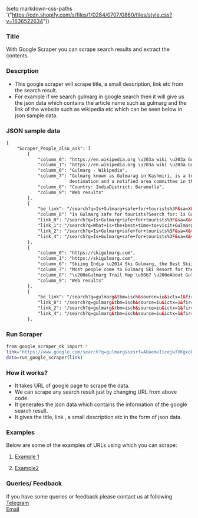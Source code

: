 (setq markdown-css-paths '("https://cdn.shopify.com/s/files/1/0284/0707/0860/files/style.css?v=1636522634"))
### Title

With Google Scraper you can scrape search results and extract the contents.

### Descrption

* This google scraper will scrape title, a small description, link etc from the search result.
* For example if we search gulmarg in google search then it will give us the json data which contains the article name such as gulmarg and the link of the website such as wikipedia etc which can be seen below in json sample data.

### JSON sample data
```html wrap
{
    "Scraper_People_also_ask": [
        {
            "column_0": "https://en.wikipedia.org \u203a wiki \u203a Gulmarg",
            "column_1": "https://en.wikipedia.org \u203a wiki \u203a Gulmarg",
            "column_6": "Gulmarg - Wikipedia",
            "column_7": "Gulmarg known as Gulmarag in Kashmiri, is a town, a hill station, a popular skiing 
						destination and a notified area committee in the Baramulla district of\u00a0...",
            "column_8": "Country: IndiaDistrict: Baramulla",
            "column_9": "Web results"
        },
        {
            "be_link": "/search?q=Is+Gulmarg+safe+for+tourists%3F&sa=X&ved=2ahUKEwiikamrkYj0AhX4q3IEHWDSCKAQzmd6BAgpEAU",
            "column_8": "Is Gulmarg safe for tourists?Search for: Is Gulmarg safe for tourists?",
            "link_0": "/search?q=Is+Gulmarg+safe+for+tourists%3F&sa=X&ved=2ahUKEwiikamrkYj0AhX4q3IEHWDSCKAQzmd6BAgpEAU",
            "link_1": "/search?q=What+is+the+best+time+to+visit+Gulmarg%3F&sa=X&ved=2ahUKEwiikamrkYj0AhX4q3IEHWDSCKAQzmd6BAgZEAU",
            "link_2": "/search?q=Is+Gulmarg+safe+for+tourists%3F&sa=X&ved=2ahUKEwiikamrkYj0AhX4q3IEHWDSCKAQzmd6BAgpEAU",
            "link_4": "/search?q=Is+Gulmarg+safe+for+tourists%3F&sa=X&ved=2ahUKEwiikamrkYj0AhX4q3IEHWDSCKAQzmd6BAgpEAU"
        },
        {
            "column_0": "https://skigulmarg.com",
            "column_1": "https://skigulmarg.com",
            "column_6": "Skiing India \u2014 Ski Gulmarg, the Best Skiing in India ...",
            "column_7": "Most people come to Gulmarg Ski Resort for the incredible terrain access from the Gulmarg Gondola. It is important to understand that outside the resort\u00a0...",
            "column_8": "\u200eGulmarg Trail Map \u00b7 \u200eAbout Gulmarg \u00b7 \u200eGulmarg Weather \u00b7 \u200eGulmarg in Summer",
            "column_9": "Web results"
        },
        {
            "be_link": "/search?q=gulmarg&tbm=isch&source=iu&ictx=1&fir=zqEz3gJ7p8dZwM%252Cvj6zfiOc_gvR1M%252C_%253BUo87NmXul6Ka9M%252CydjH7Y-Ndmv20M%252C_%253B_ysWTmXGBPSJVM%252Cger8IWrnyAHeLM%252C_%253BLCr_wbxPyfenUM%252CXHlwtSCSfbpw5M%252C_%253BcAPBLInxWlVjiM%252CGIFJkwIC2DSKJM%252C_%253Bquv7pOtIHZ-mmM%252Cx-mml25N3onQuM%252C_%253Br2Luss7397R5kM%252CGy0ekCg1lPK4eM%252C_%253BeeLInKD7Sl1a2M%252Cv3Gon5ykQSzLZM%252C_%253BYbBjG3yl8juNNM%252CuMfgSwGZlKXMsM%252C_%253B48SQ7eHTRLvXQM%252CxGvIrp79BwyUNM%252C_&vet=1&usg=AI4_-kQvto3e6I_SZTpIEyX7nc7rhRXIIQ&sa=X&ved=2ahUKEwiikamrkYj0AhX4q3IEHWDSCKAQ9QF6BAgOEAE#imgrc=zqEz3gJ7p8dZwM",
            "link_0": "/search?q=gulmarg&tbm=isch&source=iu&ictx=1&fir=zqEz3gJ7p8dZwM%252Cvj6zfiOc_gvR1M%252C_%253BUo87NmXul6Ka9M%252CydjH7Y-Ndmv20M%252C_%253B_ysWTmXGBPSJVM%252Cger8IWrnyAHeLM%252C_%253BLCr_wbxPyfenUM%252CXHlwtSCSfbpw5M%252C_%253BcAPBLInxWlVjiM%252CGIFJkwIC2DSKJM%252C_%253Bquv7pOtIHZ-mmM%252Cx-mml25N3onQuM%252C_%253Br2Luss7397R5kM%252CGy0ekCg1lPK4eM%252C_%253BeeLInKD7Sl1a2M%252Cv3Gon5ykQSzLZM%252C_%253BYbBjG3yl8juNNM%252CuMfgSwGZlKXMsM%252C_%253B48SQ7eHTRLvXQM%252CxGvIrp79BwyUNM%252C_&vet=1&usg=AI4_-kQvto3e6I_SZTpIEyX7nc7rhRXIIQ&sa=X&ved=2ahUKEwiikamrkYj0AhX4q3IEHWDSCKAQ9QF6BAgOEAE#imgrc=zqEz3gJ7p8dZwM",
            "link_2": "/search?q=gulmarg&tbm=isch&source=iu&ictx=1&fir=zqEz3gJ7p8dZwM%252Cvj6zfiOc_gvR1M%252C_%253BUo87NmXul6Ka9M%252CydjH7Y-Ndmv20M%252C_%253B_ysWTmXGBPSJVM%252Cger8IWrnyAHeLM%252C_%253BLCr_wbxPyfenUM%252CXHlwtSCSfbpw5M%252C_%253BcAPBLInxWlVjiM%252CGIFJkwIC2DSKJM%252C_%253Bquv7pOtIHZ-mmM%252Cx-mml25N3onQuM%252C_%253Br2Luss7397R5kM%252CGy0ekCg1lPK4eM%252C_%253BeeLInKD7Sl1a2M%252Cv3Gon5ykQSzLZM%252C_%253BYbBjG3yl8juNNM%252CuMfgSwGZlKXMsM%252C_%253B48SQ7eHTRLvXQM%252CxGvIrp79BwyUNM%252C_&vet=1&usg=AI4_-kQvto3e6I_SZTpIEyX7nc7rhRXIIQ&sa=X&ved=2ahUKEwiikamrkYj0AhX4q3IEHWDSCKAQ9QF6BAgOEAE#imgrc=zqEz3gJ7p8dZwM",
            "link_4": "/search?q=gulmarg&tbm=isch&source=iu&ictx=1&fir=zqEz3gJ7p8dZwM%252Cvj6zfiOc_gvR1M%252C_%253BUo87NmXul6Ka9M%252CydjH7Y-Ndmv20M%252C_%253B_ysWTmXGBPSJVM%252Cger8IWrnyAHeLM%252C_%253BLCr_wbxPyfenUM%252CXHlwtSCSfbpw5M%252C_%253BcAPBLInxWlVjiM%252CGIFJkwIC2DSKJM%252C_%253Bquv7pOtIHZ-mmM%252Cx-mml25N3onQuM%252C_%253Br2Luss7397R5kM%252CGy0ekCg1lPK4eM%252C_%253BeeLInKD7Sl1a2M%252Cv3Gon5ykQSzLZM%252C_%253BYbBjG3yl8juNNM%252CuMfgSwGZlKXMsM%252C_%253B48SQ7eHTRLvXQM%252CxGvIrp79BwyUNM%252C_&vet=1&usg=AI4_-kQvto3e6I_SZTpIEyX7nc7rhRXIIQ&sa=X&ved=2ahUKEwiikamrkYj0AhX4q3IEHWDSCKAQ9QF6BAgOEAE#imgrc=zqEz3gJ7p8dZwM"
        },
```



### Run Scraper
```sh
from google_scraper_dk import *
link="https://www.google.com/search?q=gulmarg&sxsrf=AOaemvIicejw7VKgxoU621evbbfFgltrHg%3A1633101464052&source=hp&ei=lyZXYdHqPNGTr7wPjMOF4Ag&iflsig=ALs-wAMAAAAAYVc0qCoMYl7y9-lMnkZgA5PnNEovKB-e&gs_ssp=eJzj4tTP1TcwNaksNjBg9GJPL83JTSxKBwA5ugYF&oq=gulmarg&gs_lcp=Cgdnd3Mtd2l6EAEYADILCC4QgAQQsQMQkwIyCAgAEIAEELEDMgUIABCRAjIOCC4QgAQQsQMQxwEQrwEyCAgAEIAEELEDMgsIABCABBCxAxCDATIICAAQgAQQsQMyCwgAEIAEELEDEMkDMgUIABCABDIFCAAQgAQ6BwgjEOoCECc6DQguEMcBEK8BEOoCECc6BAgjECc6CwgAELEDEIMBEJECOhEILhCABBCxAxCDARDHARDRAzoFCC4QgAQ6CAguELEDEIMBOggILhCABBCxAzoICAAQsQMQgwE6CwguEIAEEMcBEK8BUIItWP84YPpKaAFwAHgAgAHUA4gBnQuSAQcyLTMuMS4xmAEAoAEBsAEK&sclient=gws-wiz"
data=run_google_scraper(link)
```

### How it works?
* It takes URL of google page to scrape the data.
* We can scrape any search result just by changing URL from above code.
* It generates the json data which contains the information of the google search result.
* It gives the title, link , a small description etc in the form of json data.


### Examples
Below are some of the examples of URLs using which you can scrape:

1. [Example 1](https://www.google.com/search?q=gulmarg&sxsrf=AOaemvIicejw7VKgxoU621evbbfFgltrHg%3A1633101464052&source=hp&ei=lyZXYdHqPNGTr7wPjMOF4Ag&iflsig=ALs-wAMAAAAAYVc0qCoMYl7y9-lMnkZgA5PnNEovKB-e&gs_ssp=eJzj4tTP1TcwNaksNjBg9GJPL83JTSxKBwA5ugYF&oq=gulmarg&gs_lcp=Cgdnd3Mtd2l6EAEYADILCC4QgAQQsQMQkwIyCAgAEIAEELEDMgUIABCRAjIOCC4QgAQQsQMQxwEQrwEyCAgAEIAEELEDMgsIABCABBCxAxCDATIICAAQgAQQsQMyCwgAEIAEELEDEMkDMgUIABCABDIFCAAQgAQ6BwgjEOoCECc6DQguEMcBEK8BEOoCECc6BAgjECc6CwgAELEDEIMBEJECOhEILhCABBCxAxCDARDHARDRAzoFCC4QgAQ6CAguELEDEIMBOggILhCABBCxAzoICAAQsQMQgwE6CwguEIAEEMcBEK8BUIItWP84YPpKaAFwAHgAgAHUA4gBnQuSAQcyLTMuMS4xmAEAoAEBsAEK&sclient=gws-wiz)

2. [Example2](https://www.google.com/search?q=phelgam+kashmir&sxsrf=AOaemvLYYWz0se2p5fQQEAE0b5y0GOxw5Q%3A1633101475907&ei=oyZXYbXpNpKf4-EPpMKowAo&gs_ssp=eJzj4tTP1TdIMy0vzzNg9OIvyEjNSU_MVchOLM7IzSwCAH_mCX0&oq=phelgam+kashmir&gs_lcp=Cgdnd3Mtd2l6EAEYADIICC4QkQIQkwIyBQgAEJECMggIABCABBCxAzIICAAQgAQQsQMyBQgAEIAEMggIABCABBCxAzIFCAAQgAQyCAgAEIAEELEDMggIABCABBCxAzIICAAQgAQQsQM6BwgAEEcQsAM6BwgAELADEEM6DQguEMgDELADEEMQkwI6CgguEMgDELADEEM6EAguEMcBEK8BEMgDELADEEM6BwgjEOoCECc6BwguEOoCECc6DQguEMcBEK8BEOoCECc6BAgjECc6BAguEEM6BAgAEEM6DQguEMcBEK8BEEMQkwI6BQguEJECOgoILhDHARCvARBDOgsIABCABBCxAxCDAToOCC4QgAQQsQMQxwEQ0QNKBQg4EgExSgQIQRgAUJ-ZAViVsgFg28IBaANwAngAgAG5A4gB1weSAQcyLTIuMC4xmAEAoAEBsAEKyAEPwAEB&sclient=gws-wiz)


### Queries/ Feedback
If you have some queries or feedback please contact us at following    
[Telegram](https://t.me/datakund)  
[Email](abhishek@datakund.com)